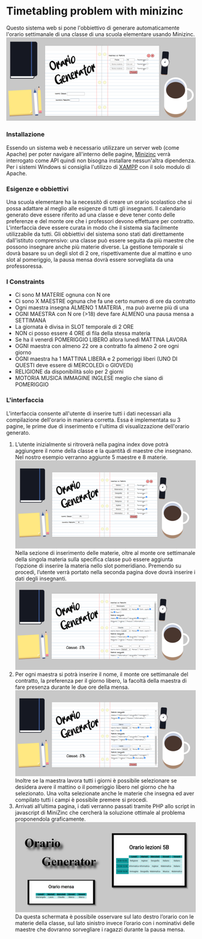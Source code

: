 # Timetabling problem with minizinc
Questo sistema web si pone l'obbiettivo di generare automaticamente l'orario settimanale di una classe di una scuola elementare usando Minizinc.
![Pagina 1](/assets/img/Pag111.png?raw=true)
### Installazione
Essendo un sistema web è necessario utilizzare un server web (come Apache) per poter navigare all'interno delle pagine, [Minizinc](https://github.com/MiniZinc/minizinc-js) verrà interrogato come API quindi non bisogna installare nessun'altra dipendenza.
Per i sistemi Windows si consiglia l'utilizzo di [XAMPP](https://www.apachefriends.org/it/) con il solo modulo di Apache.
### Esigenze e obbiettivi 
Una scuola elementare ha la necessitò di creare un orario scolastico che si possa adattare al meglio alle esigenze di tutti gli insegnanti. Il calendario generato deve essere riferito ad una classe e deve tener conto delle preferenze e del monte ore che i professori devono effettuare per contratto. L'interfaccia deve essere curata in modo che il sistema sia facilmente utilizzabile da tutti.
Gli obbiettivi del sistema sono stati dati direttamente dall'istituto comprensivo: una classe può essere seguita da più maestre che possono insegnare anche più materie diverse. La gestione temporale si dovrà basare su un degli slot di 2 ore, rispettivamente due al mattino e uno slot al pomeriggio, la pausa mensa dovrà essere sorvegliata da una professoressa.
### I Constraints
* Ci sono M MATERIE ognuna con N ore
* Ci sono X MAESTRE ognuna che fa une certo numero di ore da contratto
* Ogni maestra insegna ALMENO 1 MATERIA , ma può averne più di una
* OGNI MAESTRA con N ore (>18) deve fare ALMENO una pausa mensa a SETTIMANA
* La giornata è divisa in SLOT temporale di 2 ORE
* NON ci posso essere 4 ORE di fila della stessa materia 
* Se ha il venerdì POMERIGGIO LIBERO allora lunedì MATTINA LAVORA
* OGNI maestra con almeno 22 ore a contratto fa almeno 2 ore ogni giorno
* OGNI maestra ha 1 MATTINA LIBERA e 2 pomeriggi liberi (UNO DI QUESTI deve essere di MERCOLEDì o GIOVEDì)
* RELIGIONE da disponibilità solo per 2 giorni
* MOTORIA MUSICA IMMAGINE INGLESE meglio che siano di POMERIGGIO
### L'interfaccia
L'interfaccia consente all'utente di inserire tutti i dati necessari alla compilazione dell'orario in maniera corretta. Essa è implementata su 3 pagine, le prime due di inserimento e l'ultima di visualizzazione dell'orario generato.
1. L’utente inizialmente si ritroverà nella pagina index dove potrà aggiungere il nome della classe e la quantità di maestre che insegnano. Nel nostro esempio verranno aggiunte 5 maestre e 8 materie.
![Pagina 1](/assets/img/Pag1.png?raw=true)
Nella sezione di inserimento delle materie, oltre al monte ore settimanale della singola materia sulla specifica classe può essere aggiunta l’opzione di inserire la materia nello slot pomeridiano.
Premendo su procedi, l’utente verrà portato nella seconda pagina dove dovrà inserire i dati degli insegnanti.
![Pagina 1](/assets/img/Pag2.png?raw=true)
2. Per ogni maestra si potrà inserire il nome, il monte ore settimanale del contratto, la preferenza per il giorno libero, la facoltà della maestra di fare presenza durante le due ore della mensa.
![Pagina 1](/assets/img/Pag2.2.png?raw=true)
Inoltre se la maestra lavora tutti i giorni è possibile selezionare se desidera avere il mattino o il pomeriggio libero nel giorno che ha selezionato.
Una volta selezionate anche le materie che insegna ed aver compilato tutti i campi è possibile premere si procedi.
3. Arrivati all’ultima pagina, i dati verranno passati tramite PHP allo script in javascript di MiniZinc che cercherà la soluzione ottimale al problema proponendola graficamente. 
![Pagina 1](/assets/img/Pag3.png?raw=true)
Da questa schermata è possibile osservare sul lato destro l’orario con le materie della classe, sul lato sinistro invece l’orario con i nominativi delle maestre che dovranno sorvegliare i ragazzi durante la pausa mensa.
